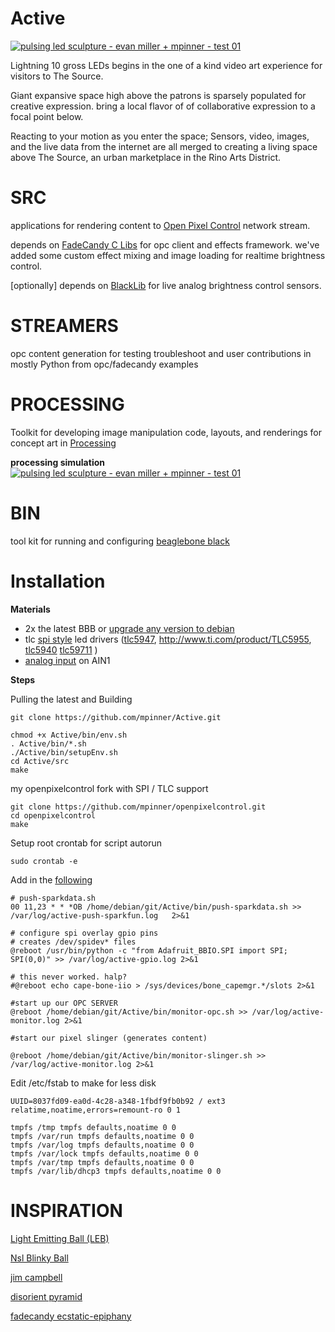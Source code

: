 Active
===

[![pulsing led sculpture - evan miller + mpinner - test 01 ](http://img.youtube.com/vi/6qRlZ3MchNk/0.jpg)](http://www.youtube.com/watch?v=6qRlZ3MchNk)


Lightning 10 gross LEDs begins in the one of a kind video art experience for visitors to The Source.

Giant expansive space high above the patrons is sparsely populated for creative expression. bring a local flavor of of collaborative expression to a focal point below. 

Reacting to your motion as you enter the space; Sensors, video, images, and the live data from the internet are all merged to creating a living space above The Source, an urban marketplace in the Rino Arts District.



SRC
===
applications for rendering content to [Open Pixel Control](http://openpixelcontrol.org/) network stream.

depends on [FadeCandy C Libs](https://github.com/scanlime/fadecandy/tree/master/examples/cpp) for opc client and effects framework. we've added some custom effect mixing and image loading for realtime brightness control.

[optionally] depends on [BlackLib](http://blacklib.yigityuce.com/) for live analog brightness control sensors.

 

STREAMERS
===
opc content generation for testing troubleshoot and user contributions in mostly Python from opc/fadecandy examples


PROCESSING
===
Toolkit for developing image manipulation code, layouts, and renderings for concept art in [Processing](https://www.processing.org/)

**processing simulation**
[![pulsing led sculpture - evan miller + mpinner - test 01 ](http://img.youtube.com/vi/eXs2kY__nDY/0.jpg)](http://www.youtube.com/watch?v=eXs2kY__nDY)



BIN
===
tool kit for running and configuring [beaglebone black](http://beagleboard.org/)


Installation
===

**Materials**

 * 2x the latest BBB or [upgrade any version to debian](http://elinux.org/BeagleBoardDebian)
 * tlc [spi style](http://guy.carpenter.id.au/gaugette/2014/01/28/controlling-an-adafruit-spi-oled-with-a-beaglebone-black/) led drivers ([tlc5947](https://www.adafruit.com/products/1429), http://www.ti.com/product/TLC5955, [tlc5940](https://www.sparkfun.com/products/10616) [tlc59711](https://www.adafruit.com/product/815) )
 * [analog input](http://beaglebone.cameon.net/home/reading-the-analog-inputs-adc) on AIN1
 
**Steps**

Pulling the latest and Building
	
	git clone https://github.com/mpinner/Active.git

	chmod +x Active/bin/env.sh
	. Active/bin/*.sh
	./Active/bin/setupEnv.sh
	cd Active/src
	make
	
my openpixelcontrol fork with SPI / TLC support
	
	git clone https://github.com/mpinner/openpixelcontrol.git 
	cd openpixelcontrol
	make
	
Setup root crontab for script autorun
	
	sudo crontab -e 

Add in the [following](https://github.com/mpinner/Active/blob/master/bin/crontab)

	# push-sparkdata.sh
	00 11,23 * * *OB /home/debian/git/Active/bin/push-sparkdata.sh >> /var/log/active-push-sparkfun.log   2>&1
	
	# configure spi overlay gpio pins
	# creates /dev/spidev* files
	@reboot /usr/bin/python -c "from Adafruit_BBIO.SPI import SPI; SPI(0,0)" >> /var/log/active-gpio.log 2>&1
	
	# this never worked. halp?
	#@reboot echo cape-bone-iio > /sys/devices/bone_capemgr.*/slots 2>&1

	#start up our OPC SERVER
	@reboot /home/debian/git/Active/bin/monitor-opc.sh >> /var/log/active-monitor.log 2>&1
	
	#start our pixel slinger (generates content)
	
	@reboot /home/debian/git/Active/bin/monitor-slinger.sh >> /var/log/active-monitor.log 2>&1 


	
Edit /etc/fstab to make for less disk

	UUID=8037fd09-ea0d-4c28-a348-1fbdf9fb0b92 / ext3 
	relatime,noatime,errors=remount-ro 0 1 
	
	tmpfs /tmp tmpfs defaults,noatime 0 0 
	tmpfs /var/run tmpfs defaults,noatime 0 0 
	tmpfs /var/log tmpfs defaults,noatime 0 0 
	tmpfs /var/lock tmpfs defaults,noatime 0 0 
	tmpfs /var/tmp tmpfs defaults,noatime 0 0 
	tmpfs /var/lib/dhcp3 tmpfs defaults,noatime 0 0 
	
	

 
INSPIRATION
====
 
[Light Emitting Ball (LEB)](https://hackaday.io/project/138-Light-Emitting-Ball-(LEB))

[Nsl Blinky Ball](http://charliex2.wordpress.com/2012/02/11/the-blinky-ball-nullspacelabs/)

[jim campbell](http://www.jimcampbell.tv/)

[disorient pyramid](http://blog.crashspace.org/2013/09/disorient-pyramid-at-burning-man-2013/)

[fadecandy ecstatic-epiphany](http://www.misc.name/ecstatic-epiphany/) 
 